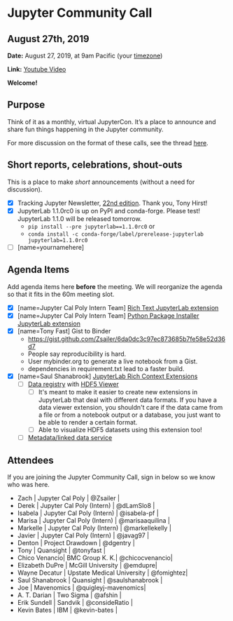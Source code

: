 # Jupyter Community Call

## August 27th, 2019

**Date:** August 27, 2019, at 9am Pacific (your [timezone](https://arewemeetingyet.com/Los%20Angeles/2019-08-27/09:00/Jupyter%20Community%20Call))

**Link:** [Youtube Video](https://youtu.be/k1-1XAML9fc)

**Welcome!**

## Purpose

Think of it as a monthly, virtual JupyterCon. It’s a place to announce and share fun things happening in the Jupyter community.

For more discussion on the format of these calls, see the thread [here](https://discourse.jupyter.org/t/reviving-the-all-jupyter-team-meetings/423).

## Short reports, celebrations, shout-outs

This is a place to make *short* announcements (without a need for discussion). 

* [x] Tracking Jupyter Newsletter, [22nd edition](https://tinyletter.com/TrackingJupyter/letters/tracking-jupyter-newsletter-the-twenty-second). Thank you, Tony Hirst!
* [x] JupyterLab 1.1.0rc0 is up on PyPI and conda-forge. Please test! JupyterLab 1.1.0 will be released tomorrow.
  * `pip install --pre jupyterlab==1.1.0rc0` or 
  * `conda install -c conda-forge/label/prerelease-jupyterlab jupyterlab=1.1.0rc0`
* [ ] [name=yournamehere]

## Agenda Items

Add agenda items here **before** the meeting. We will reorganize the agenda so that it fits in the 60m meeting slot.

* [x] [name=Jupyter Cal Poly Intern Team] [Rich Text JupyterLab extension](https://github.com/jupytercalpoly/jupyterlab-richtext-mode)
* [x] [name=Jupyter Cal Poly Intern Team] [Python Package Installer JupyterLab extension](https://github.com/jupytercalpoly/jupyterlab-pkginstaller)
* [x] [name=Tony Fast] Gist to Binder
    * https://gist.github.com/Zsailer/6da0dc3c97ec873685b7fe58e52d36d7
    * People say reproducibility is hard.
    * User mybinder.org to generate a live notebook from a Gist.
    * dependencies in requirement.txt lead to a faster build.
* [x] [name=Saul Shanabrook] [JupyterLab Rich Context Extensions](https://discourse.jupyter.org/t/jupyterlab-rich-context-extensions/1350)
  * [ ] [Data registry](https://github.com/jupyterlab/jupyterlab-data-explorer) with [HDF5 Viewer](https://github.com/telamonian/jupyterlab-hdf/)
      * [ ] It's meant to make it easier to create new extensions in JupyterLab that deal with different data formats. If you have a data viewer extension, you shouldn't care if the data came from a file or from a notebook output or a database, you just want to be able to render a certain format. 
      * [ ] Able to visualize HDF5 datasets using this extension too!
  * [ ] [Metadata/linked data service](https://github.com/jupyterlab/jupyterlab-data-explorer)

## Attendees


If you are joining the Jupyter Community Call, sign in below so we know who was here.

-  Zach     | Jupyter Cal Poly          | @Zsailer        |
-  Derek    | Jupyter Cal Poly (Intern) | @dLamSlo8       |
-  Isabela  | Jupyter Cal Poly (Intern) | @isabela-pf     |
-  Marisa   | Jupyter Cal Poly (Intern) | @marisaaquilina |
-  Markelle | Jupyter Cal Poly (Intern) | @markellekelly  |
-  Javier   | Jupyter Cal Poly (Intern) | @javag97        |
-  Denton   | Project Drawdown          | @dgentry        |
-  Tony     | Quansight  | @tonyfast |
-  Chico Venancio| BMC Group K. K.| @chicocvenancio|
-  Elizabeth DuPre | McGill University | @emdupre|
-  Wayne Decatur | Upstate Medical University | @fomightez|
-  Saul Shanabrook | Quansight | @saulshanabrook |
-  Joe      | Mavenomics               | @quigleyj-mavenomics|
-  A. T. Darian   | Two Sigma          | @afshin          |
-  Erik Sundell   | Sandvik            | @consideRatio    |
-  Kevin Bates | IBM | @kevin-bates  |
